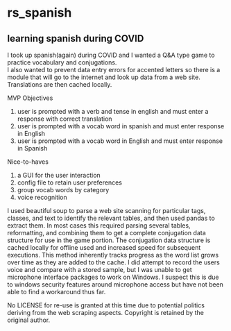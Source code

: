 # rs_spanish
## learning spanish during COVID
I took up spanish(again) during COVID and I wanted a Q&A type game to practice vocabulary and conjugations.  
I also wanted to prevent data entry errors for accented letters so there is a module that will go to the internet and look up data from a web site.  
Translations are then cached locally.

MVP Objectives
1. user is prompted with a verb and tense in english and must enter a response with correct translation
1. user is prompted with a vocab word in spanish and must enter response in English
1. user is prompted with a vocab word in English and must enter response in Spanish

Nice-to-haves
1. a GUI for the user interaction
2. config file to retain user preferences
3. group vocab words by category
4. voice recognition

I used beautiful soup to parse a web site scanning for particular tags, classes, and text to identify the relevant tables, and then used pandas to extract them.
In most cases this required parsing several tables, reformatting, and combining them to get a complete conjugation data structure for use in the game portion.
The conjugation data structure is cached locally for offline used and increased speed for subsequent executions.  This method inherently tracks progress as the word 
list grows over time as they are added to the cache.  I did attempt to record the users voice and compare with a stored sample, but I was unable to get microphone interface
packages to work on Windows.  I suspect this is due to windows security features around microphone access but have not been able to find a workaround thus far.


No LICENSE for re-use is granted at this time due to potential politics deriving from the web scraping aspects.  Copyright is retained by the original author.
